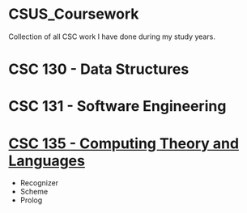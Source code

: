 # CSUS_Coursework
Collection of all CSC work I have done during my study years.

# CSC 130 - Data Structures 
# CSC 131 - Software Engineering 
# [CSC 135 - Computing Theory and Languages](https://github.com/diaoshen/CSUS_Coursework/tree/master/CSC%20135)
  * Recognizer 
  * Scheme 
  * Prolog
